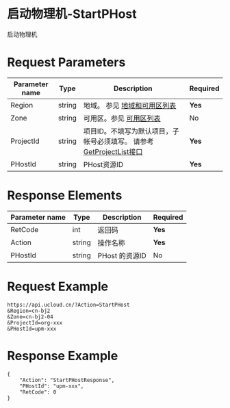 # 启动物理机-StartPHost

启动物理机

# Request Parameters
|Parameter name|Type|Description|Required|
|---|---|---|---|
|Region|string|地域。 参见 [地域和可用区列表](../summary/regionlist.html)|**Yes**|
|Zone|string|可用区。参见 [可用区列表](../summary/regionlist.html)|No|
|ProjectId|string|项目ID。不填写为默认项目，子帐号必须填写。 请参考[GetProjectList接口](../summary/get_project_list.html)|**Yes**|
|PHostId|string|PHost资源ID|**Yes**|

# Response Elements
|Parameter name|Type|Description|Required|
|---|---|---|---|
|RetCode|int|返回码|**Yes**|
|Action|string|操作名称|**Yes**|
|PHostId|string|PHost 的资源ID|No|

# Request Example
```
https://api.ucloud.cn/?Action=StartPHost
&Region=cn-bj2
&Zone=cn-bj2-04
&ProjectId=org-xxx
&PHostId=upm-xxx
```

# Response Example
```
{
    "Action": "StartPHostResponse", 
    "PHostId": "upm-xxx", 
    "RetCode": 0
}
```

